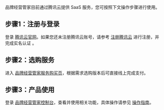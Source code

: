 品牌经营管家目前通过腾讯云提供 SaaS 服务，您可按照下文操作步骤进行使用。  

## 步骤1：注册与登录


登录 [腾讯云官网](https://cloud.tencent.com/login?s_url=https%3A%2F%2Fcloud.tencent.com%2F)。如果您还未注册腾讯云账号，请参考 [注册腾讯云](https://cloud.tencent.com/document/product/378/17985) 进行注册，并完成实名认证 。

## 步骤2：选购服务

进入 [品牌经营管家服务购买页](https://buy.cloud.tencent.com/bma)，根据需求选购版本后可直接线上完成支付。

## 步骤3：产品使用

登录 [品牌经营管家控制台](https://console.cloud.tencent.com/bma)，查看并使用相关功能，具体操作请参见 [操作指南](https://cloud.tencent.com/document/product/1296/49775)。

